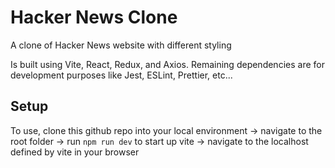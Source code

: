 # Hacker News Clone

A clone of Hacker News website with different styling

Is built using Vite, React, Redux, and Axios.
Remaining dependencies are for development purposes like Jest, ESLint, Prettier, etc...

## Setup

To use, clone this github repo into your local environment
-> navigate to the root folder
-> run `npm run dev` to start up vite
-> navigate to the localhost defined by vite in your browser
